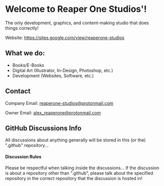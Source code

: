 # Welcome to Reaper One Studios'!
The only development, graphics, and content-making studio that does things correctly!

Website: https://sites.google.com/view/reaperone-studios

## What we do:
- Books/E-Books
- Digital Art (Illustrator, In-Design, Photoshop, etc.)
- Development (Websites, Software, etc.)

## Contact
Company Email: reaperone-studios@protonmail.com

Owner Email: alex_reaperone@protonmail.com

## GitHub Discussions Info
All discussions about anything generally will be stored in this (or the) ".github" repository...

#### Discussion Rules
Please be respectful when talking inside the discussions... If the discussion is about a repository other than ".github", please talk about the specified repository in the correct repository that the discussion is hosted in!
